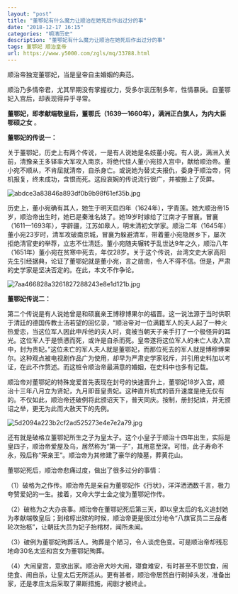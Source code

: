 ```yaml
---
layout: "post"
title: "董鄂妃有什么魔力让顺治在她死后作出过分的事"
date: "2018-12-17 16:15"
categories: "明清历史"
description: "董鄂妃有什么魔力让顺治在她死后作出过分的事"
tags: 董鄂妃 顺治皇帝
url: https://www.y5000.com/zgls/mq/33788.html
---
```






顺治帝独宠董鄂妃，当是皇帝自主婚姻的典范。

顺治乃多情帝君，尤其早期没有掌握权力，受多尔衮压制多年，性情暴戾。自董鄂妃入宫后，却表现得异乎寻常。

 **董鄂妃，即孝献端敬皇后，董鄂氏（1639—1660年），满洲正白旗人，为内大臣鄂硕之女** 。

 **董鄂妃的传说一：**

关于董鄂妃，历史上有两个传说，一是有人说她是名妓董小宛。有人说，满洲入关前，清豫亲王多铎率大军攻入南京，将绝代佳人董小宛掠入宫中，献给顺治帝。董小宛不顺从，不肯屈就清帝，自杀身亡。或说她为替丈夫报仇，委身于顺治帝，伺机报复，终未成功，含恨而死。这段哀婉的传说流行很广，并被搬上了荧屏。

![abdce3a83846a893df0b9b98f61ef35b.jpg](https://img.y5000.com/uploads/allimg/180929/abdce3a83846a893df0b9b98f61ef35b.jpg)

历史上，董小宛确有其人，她生于明天启四年（1624年），字青莲。她大顺治帝15岁，顺治帝出生时，她已是秦淮名妓了。她19岁时嫁给了江南才子冒襄。冒襄（1611—1693年），字辟疆，江苏如皋人，明末清初文学家。顺治二年（1645年）董小宛23岁时，清军攻破南京城，冒襄为躲避清军，带着董小宛隐居乡下，屡次拒绝清官吏的举荐，立志不仕清廷。董小宛随夫辗转于乱世达9年之久，顺治八年（1651年）董小宛在贫寒中死去，年仅28岁。关于这个传说，台湾文史大家高阳先生引经据典，论证了董鄂妃就是董小宛，言之凿凿，令人不得不信。但是，严肃的史学家是坚决否定的。在此，本文不作争论。

![7aa466828a3261827288243e8e1d121b.jpg](https://img.y5000.com/uploads/allimg/180929/7aa466828a3261827288243e8e1d121b.jpg)

 **董鄂妃传说二：**

第二个传说是有人说她曾是和硕襄亲王博穆博果尔的福晋。这一说法源于当时供职于清廷的德国传教士汤若望的回忆录，“顺治帝对一位满籍军人的夫人起了一种火热爱恋，当这位军人因此申斥他的夫人时，竟被当朝天子亲手打了一个极怪异的耳光。这位军人于是愤懑而死，或许是自杀而死。皇帝遂将这位军人的未亡人收入宫中，封为贵妃。”这位未亡的军人夫人就是董鄂妃，而那位死去的军人就是博穆博果尔。这种观点被电视剧作品广为使用，却早为严肃史学家驳斥，并引用史料加以考证，在此不作赘述。而这桩令顺治帝最满意的婚姻，在史料中也多有记载。

顺治帝对董鄂妃的特殊宠爱首先表现在封号的快速晋升上，董鄂妃18岁入宫，顺治十三年八月立为贤妃，九月即晋皇贵妃。这种直升机式的晋升速度是绝无仅有的。不仅如此，顺治帝还破例将此颁诏天下，普天同庆。按制，册封妃嫔，并无颁诏之举，更无为此而大赦天下的先例。

![5d2094a223b2cf2ad525273e4e7e2a79.jpg](https://img.y5000.com/uploads/allimg/180929/5d2094a223b2cf2ad525273e4e7e2a79.jpg)

还有就是破格立董鄂妃所生之子为皇太子。这个小皇子于顺治十四年出生，实际是皇四子，顺治帝爱屋及乌，居然称为“第一子”，其用意至深。可惜，此子寿命不永，殁后称“荣亲王”。顺治帝为其修建了豪华的陵墓，葬黄花山。

董鄂妃死后，顺治帝悲痛过度，做出了很多过分的事情：

（1）破格为之作传。顺治帝先是亲自为董鄂妃作《行状》，洋洋洒洒数千言，极力夸赞爱妃的一生。接着，又命大学士金之俊为董鄂妃作传。

（2）破格为之大办丧事。顺治帝在董鄂妃死后第三天，即以皇太后的名义追封她为孝献端敬皇后；到棺椁出殡的时候，顺治帝更是很过分地令“八旗官员二三品者轮次抬柩”，让朝廷大员为妃子抬棺材，闻所未闻。

（3）破例为董鄂妃殉葬活人。殉葬是个陋习，令人谈虎色变。可是顺治帝却残忍地命30名太监和宫女为董鄂妃殉葬。

（4）大闹皇宫，意欲出家。顺治帝大吵大闹，寝食难安，有时甚至不思饮食，闹绝食、闹自杀，让皇太后无所适从。更有甚者，顺治帝居然自行剃掉头发，准备出家，还是孝庄太后采取了果断措施，闹剧才被终止。

  
